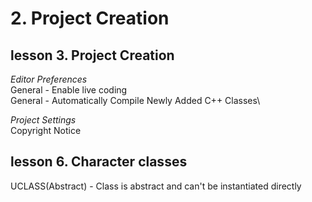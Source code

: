 # 2. Project Creation

## lesson 3. Project Creation
*Editor Preferences*\
General - Enable live coding\
General - Automatically Compile Newly Added C++ Classes\

*Project Settings*\
Copyright Notice

## lesson 6. Character classes
UCLASS(Abstract) - Class is abstract and can't be instantiated directly

